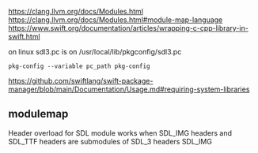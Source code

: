 https://clang.llvm.org/docs/Modules.html
https://clang.llvm.org/docs/Modules.html#module-map-language
https://www.swift.org/documentation/articles/wrapping-c-cpp-library-in-swift.html

on linux sdl3.pc is on 
/usr/local/lib/pkgconfig/sdl3.pc

```
pkg-config --variable pc_path pkg-config
```

https://github.com/swiftlang/swift-package-manager/blob/main/Documentation/Usage.md#requiring-system-libraries

## modulemap
Header overload for SDL module works when SDL_IMG headers and SDL_TTF headers are submodules of SDL_3 headers
SDL_IMG 